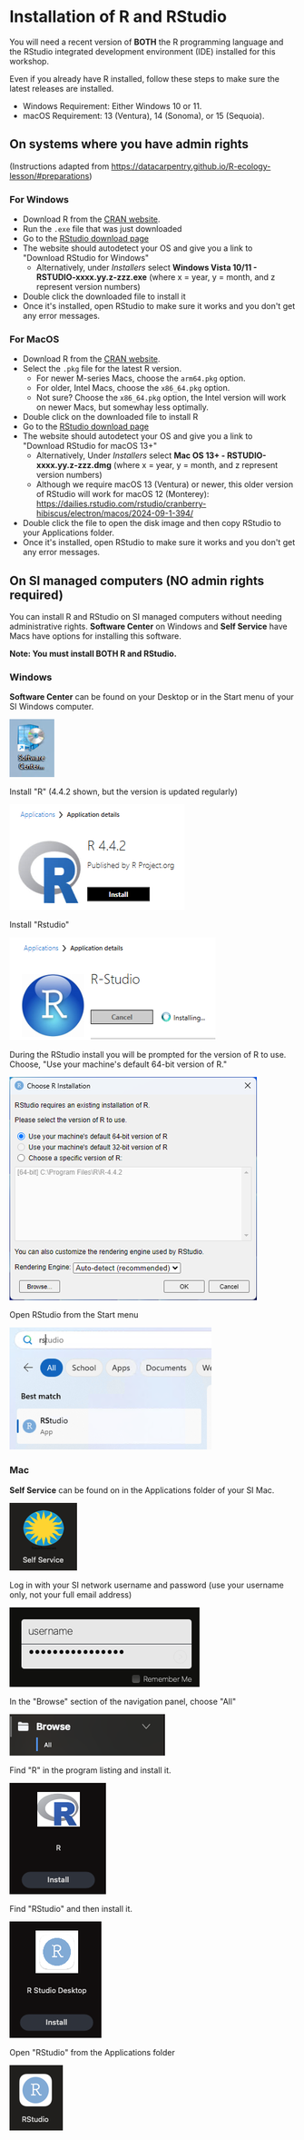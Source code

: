 # Installation of R and RStudio

You will need a recent version of **BOTH** the R programming language and the RStudio integrated development environment (IDE) installed for this workshop.

Even if you already have R installed, follow these steps to make sure the latest releases are installed.

* Windows Requirement: Either Windows 10 or 11.
* macOS Requirement: 13 (Ventura), 14 (Sonoma), or 15 (Sequoia).

## On systems where you have admin rights

(Instructions adapted from <https://datacarpentry.github.io/R-ecology-lesson/#preparations>)

### For Windows

* Download R from the [CRAN website](https://cran.r-project.org/bin/windows/base/release.htm).
* Run the `.exe` file that was just downloaded
* Go to the [RStudio download page](https://www.rstudio.com/products/rstudio/download/#download)
* The website should autodetect your OS and give you a link to "Download RStudio for Windows"
  * Alternatively, under *Installers* select **Windows Vista 10/11 - RSTUDIO-xxxx.yy.z-zzz.exe** (where x = year, y = month, and z represent version numbers)
* Double click the downloaded file to install it
* Once it's installed, open RStudio to make sure it works and you don't get any error messages.

### For MacOS

* Download R from the [CRAN website](https://cran.r-project.org/bin/macosx/).
* Select the `.pkg` file for the latest R version.
  * For newer M-series Macs, choose the `arm64.pkg` option.
  * For older, Intel Macs, choose the `x86_64.pkg` option.
  * Not sure? Choose the `x86_64.pkg` option, the Intel version will work on newer Macs, but somewhay less optimally.
* Double click on the downloaded file to install R
* Go to the [RStudio download page](https://www.rstudio.com/products/rstudio/download/#download)
* The website should autodetect your OS and give you a link to "Download RStudio for macOS 13+"
  * Alternatively, Under *Installers* select **Mac OS 13+ - RSTUDIO-xxxx.yy.z-zzz.dmg** (where x = year, y = month, and z represent version numbers)
  * Although we require macOS 13 (Ventura) or newer, this older version of RStudio will work for macOS 12 (Monterey): <https://dailies.rstudio.com/rstudio/cranberry-hibiscus/electron/macos/2024-09-1-394/>
* Double click the file to open the disk image and then copy RStudio to your Applications folder.
* Once it's installed, open RStudio to make sure it works and you don't get any error messages.

## On SI managed computers (NO admin rights required)

You can install R and RStudio on SI managed computers without needing administrative rights. **Software Center** on Windows and **Self Service** have Macs have options for installing this software.

**Note: You must install BOTH R and RStudio.**

### Windows

**Software Center** can be found on your Desktop or in the Start menu of your SI Windows computer.

![Software center icon](images/software-center-icon.png)

Install "R" (4.4.2 shown, but the version is updated regularly)

![R install option](images/software-center-R.png)

Install "Rstudio"

![R install option](images/software-center-RStudio.png)

During the RStudio install you will be prompted for the version of R to use. Choose, "Use your machine's default 64-bit version of R."
  
![Choose R version](images/RStudio-choose-install.png)

Open RStudio from the Start menu

![Windows start menu with RStudio shown](images/windows-start-rstudio.png)

### Mac

**Self Service** can be found on in the Applications folder of your SI Mac.

![Self Service icon](images/self-service-icon.png)

Log in with your SI network username and password (use your username only, not your full email address)

![Log on screen for Self Service](images/self-service-login.png)

In the "Browse" section of the navigation panel, choose "All"

![All selected in Browse menu](images/self-service-browse-all.png)

Find "R" in the program listing and install it.

![R icon with install button](images/self-service-R.png)

Find "RStudio" and then install it.

![RStudio icon with install button](images/self-service-RStudio.png)

Open "RStudio" from the Applications folder

![RStudio icon on a Mac](images/mac-rstudio-icon.png)

